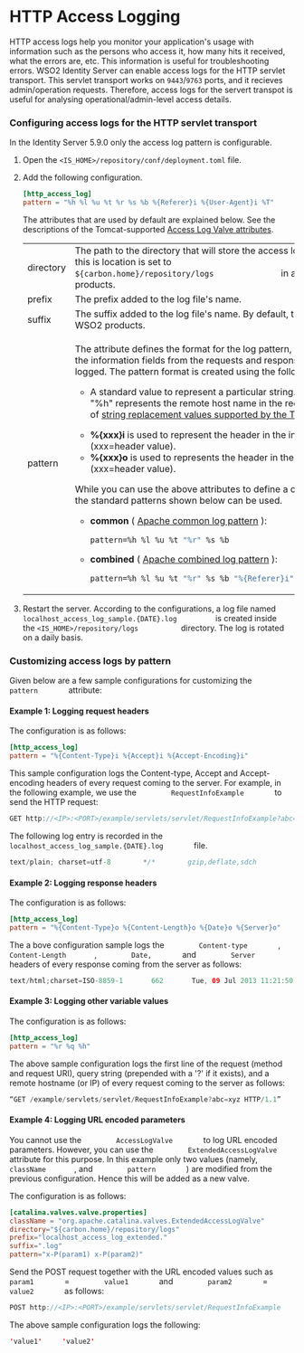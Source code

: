 # HTTP Access Logging

HTTP access logs help you monitor your application's usage with
information such as the persons who access it, how many hits
it received, what the errors are, etc. This information is useful for
troubleshooting errors. WSO2 Identity Server can enable access logs for the
HTTP servlet transport. This servlet transport works on `9443`/`9763` ports,
and it recieves admin/operation requests. Therefore, access logs for the
servert transpot is useful for analysing operational/admin-level access
details.


### Configuring access logs for the HTTP servlet transport

In the Identity Server 5.9.0 only the access log pattern is configurable.

1.  Open the `<IS_HOME>/repository/conf/deployment.toml`
    file.

2.  Add the following configuration.

    ``` toml
    [http_access_log]
    pattern = "%h %l %u %t %r %s %b %{Referer}i %{User-Agent}i %T"
    ```

    The attributes that are used by default are explained below. See the
    descriptions of the Tomcat-supported [Access Log
    Valve attributes](http://tomcat.apache.org/tomcat-9.0-doc/config/valve.html#Access_Log_Valve/Attributes).

    <table style="width:100%;">
    <colgroup>
    <col style="width: 5%" />
    <col style="width: 94%" />
    </colgroup>
    <tbody>
    <tr class="odd">
    <td>directory</td>
    <td>The path to the directory that will store the access log file. By default, this is location is set to <code>               ${carbon.home}/repository/logs              </code> in all WSO2 products.</td>
    </tr>
    <tr class="even">
    <td>prefix</td>
    <td>The prefix added to the log file's name.</td>
    </tr>
    <tr class="odd">
    <td>suffix</td>
    <td>The suffix added to the log file's name. By default, this is .log for all WSO2 products.</td>
    </tr>
    <tr class="even">
    <td>pattern</td>
    <td><div class="content-wrapper">
    <p>The attribute defines the format for the log pattern, which consists of the information fields from the requests and responses that should be logged. The pattern format is created using the following attributes:</p>
    <ul>
    <li><p>A standard value to represent a particular string. For example, "%h" represents the remote host name in 
    the request. See the list of <a href="https://tomcat.apache.org/tomcat-9.0-doc/api/org/apache/catalina/valves/AccessLogValve.html">string replacement values supported by the Tomcat valve</a> .</p></li>
    <li><strong>%{xxx}i</strong> is used to represent the header in the incoming request (xxx=header value).</li>
    <li><strong>%{xxx}o</strong> is used to represents the header in the outgoing request (xxx=header value).</li>
    </ul>
    <p>While you can use the above attributes to define a custom pattern, the standard patterns shown below can be used.</p>
    <ul>
    <li><p><strong>common</strong> ( <a href="http://httpd.apache.org/docs/1.3/logs.html#common">Apache common log pattern</a> ):</p>
    <div class="code panel pdl" style="border-width: 1px;">
    <div class="codeContent panelContent pdl">
    <div class="sourceCode" id="cb1" data-syntaxhighlighter-params="brush: java; gutter: false; theme: Confluence" data-theme="Confluence" style="brush: java; gutter: false; theme: Confluence"><pre class="sourceCode java"><code class="sourceCode java"><a class="sourceLine" id="cb1-1" title="1">pattern=%h %l %u %t <span class="st">&quot;%r&quot;</span> %s %b</a></code></pre></div>
    </div>
    </div></li>
    <li><p><strong>combined</strong> ( <a href="http://httpd.apache.org/docs/1.3/logs.html#combined">Apache combined log pattern</a> ):</p>
    <div class="code panel pdl" style="border-width: 1px;">
    <div class="codeContent panelContent pdl">
    <div class="sourceCode" id="cb2" data-syntaxhighlighter-params="brush: java; gutter: false; theme: Confluence" data-theme="Confluence" style="brush: java; gutter: false; theme: Confluence"><pre class="sourceCode java"><code class="sourceCode java"><a class="sourceLine" id="cb2-1" title="1">pattern=%h %l %u %t <span class="st">&quot;%r&quot;</span> %s %b <span class="st">&quot;%{Referer}i&quot;</span> <span class="st">&quot;%{User-Agent}i&quot;</span></a></code></pre></div>
    </div>
    </div></li>
    </ul>
    </div></td>
    </tr>
    </tbody>
    </table>

3.  Restart the server. According to the configurations, a log
    file named
    `           localhost_access_log_sample.{DATE}.log          ` is
    created inside the `<IS_HOME>/repository/logs          ` directory. The
    log is rotated on a daily basis.

### Customizing access logs by pattern

Given below are a few sample configurations for customizing the
`         pattern        ` attribute:

#### Example 1: Logging request headers

The configuration is as follows:

   ``` toml
   [http_access_log]
   pattern = "%{Content-Type}i %{Accept}i %{Accept-Encoding}i"
   ```

This sample configuration logs the Content-type,
Accept and Accept-encoding headers of every request coming to the
server. For example, in the following example, we use the
`         RequestInfoExample        ` to send the HTTP request:

``` java
GET http://<IP>:<PORT>/example/servlets/servlet/RequestInfoExample?abc=xyz
```

The following log entry is recorded in the
`         localhost_access_log_sample.{DATE}.log        ` file.

``` java
text/plain; charset=utf-8        */*        gzip,deflate,sdch
```

#### Example 2: Logging response headers

The configuration is as follows:

   ``` toml
   [http_access_log]
   pattern = "%{Content-Type}o %{Content-Length}o %{Date}o %{Server}o"
   ```

The a bove configuration sample logs the `         Content-type        `
, `         Content-Length        `, `         Date,        ` and
`         Server        ` headers of every response coming from the
server as follows:

``` java
text/html;charset=ISO-8859-1       662       Tue, 09 Jul 2013 11:21:50 GMT        WSO2 Carbon
```

#### Example 3: Logging other variable values

The configuration is as follows:

   ``` toml
   [http_access_log]
   pattern = "%r %q %h"
   ```

The above sample configuration logs the first line of the request
(method and request URI), query string (prepended with a '?' if it
exists), and a remote hostname (or IP) of every request coming to the
server as follows:

``` java
“GET /example/servlets/servlet/RequestInfoExample?abc=xyz HTTP/1.1”      ?abc=xyz     10.100.0.67
```

#### Example 4: Logging URL encoded parameters

You cannot use the `         AccessLogValve        ` to log URL encoded
parameters. However, you can use the
`         ExtendedAccessLogValve        ` attribute for this purpose. In
this example only two values (namely, `         className        `, and
`         pattern        ` ) are modified from the previous
configuration. Hence this will be added as a new valve.

The configuration is as follows:

```toml
[catalina.valves.valve.properties]
className = "org.apache.catalina.valves.ExtendedAccessLogValve"
directory="${carbon.home}/repository/logs"
prefix="localhost_access_log_extended."
suffix=".log"
pattern="x-P(param1) x-P(param2)"
```

Send the POST request together with the URL encoded values such as
`         param1        ` = `         value1        ` and
`         param2        ` = `         value2        ` as follows:

``` java
POST http://<IP>:<PORT>/example/servlets/servlet/RequestInfoExample
```

The above sample configuration logs the following:

``` java
'value1'     'value2'
```
